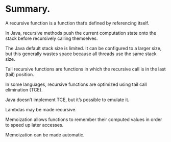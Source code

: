 # Summary.

A recursive function is a function that’s defined by referencing itself.

In Java, recursive methods push the current computation state onto the stack before recursively calling themselves.

The Java default stack size is limited. It can be configured to a larger size, but this generally wastes space because all threads use the same stack size.

Tail recursive functions are functions in which the recursive call is in the last (tail) position.

In some languages, recursive functions are optimized using tail call elimination (TCE).

Java doesn’t implement TCE, but it’s possible to emulate it.

Lambdas may be made recursive.

Memoization allows functions to remember their computed values in order to speed up later accesses.

Memoization can be made automatic.
